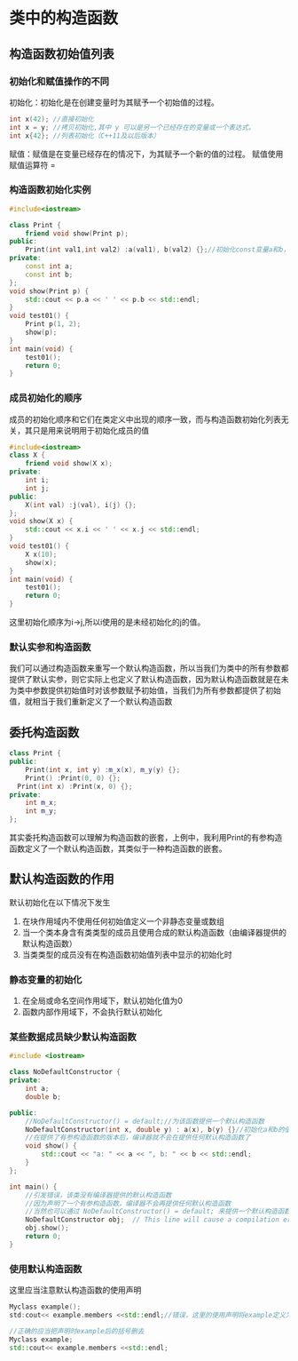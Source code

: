 # 类中的构造函数
## 构造函数初始值列表
### 初始化和赋值操作的不同
初始化：初始化是在创建变量时为其赋予一个初始值的过程。
```cpp
int x(42); //直接初始化
int x = y; //拷贝初始化,其中 y 可以是另一个已经存在的变量或一个表达式。
int x{42}; //列表初始化（C++11及以后版本）
```
赋值：赋值是在变量已经存在的情况下，为其赋予一个新的值的过程。
赋值使用赋值运算符 =
### 构造函数初始化实例
```cpp
#include<iostream>

class Print {
	friend void show(Print p);
public:
	Print(int val1,int val2) :a(val1), b(val2) {};//初始化const变量a和b，初始化列表
private:
	const int a;
	const int b;
};
void show(Print p) {
	std::cout << p.a << ' ' << p.b << std::endl;
}
void test01() {
	Print p(1, 2);
	show(p);
}
int main(void) {
	test01();
	return 0;
}
```
### 成员初始化的顺序
成员的初始化顺序和它们在类定义中出现的顺序一致，而与构造函数初始化列表无关，其只是用来说明用于初始化成员的值
```cpp
#include<iostream>
class X {
	friend void show(X x);
private:
	int i;
	int j;
public:
	X(int val) :j(val), i(j) {};
};
void show(X x) {
	std::cout << x.i << ' ' << x.j << std::endl;
}
void test01() {
	X x(10);
	show(x);
}
int main(void) {
	test01();
	return 0;
}
```
这里初始化顺序为i->j,所以i使用的是未经初始化的j的值。
### 默认实参和构造函数
我们可以通过构造函数来重写一个默认构造函数，所以当我们为类中的所有参数都提供了默认实参，则它实际上也定义了默认构造函数，因为默认构造函数就是在未为类中参数提供初始值时对该参数赋予初始值，当我们为所有参数都提供了初始值，就相当于我们重新定义了一个默认构造函数

## 委托构造函数
```cpp
class Print {
public:
	Print(int x, int y) :m_x(x), m_y(y) {};
	Print() :Print(0, 0) {};
  Print(int x) :Print(x, 0) {};
private:
	int m_x;
	int m_y;
};
```
其实委托构造函数可以理解为构造函数的嵌套，上例中，我利用Print的有参构造函数定义了一个默认构造函数，其类似于一种构造函数的嵌套。
## 默认构造函数的作用
默认初始化在以下情况下发生

1. 在块作用域内不使用任何初始值定义一个非静态变量或数组
2. 当一个类本身含有类类型的成员且使用合成的默认构造函数（由编译器提供的默认构造函数）
3. 当类类型的成员没有在构造函数初始值列表中显示的初始化时
### 静态变量的初始化
1. 在全局或命名空间作用域下，默认初始化值为0
2. 函数内部作用域下，不会执行默认初始化
### 某些数据成员缺少默认构造函数
```cpp
#include <iostream>

class NoDefaultConstructor {
private:
    int a;
    double b;

public:
    //NoDefaultConstructor() = default;//为该函数提供一个默认构造函数
    NoDefaultConstructor(int x, double y) : a(x), b(y) {}//初始化a和b的值为x、y，这是类的有参构造函数
    //在提供了有参构造函数的版本后，编译器就不会在提供任何默认构造函数了
    void show() {
        std::cout << "a: " << a << ", b: " << b << std::endl;
    }
};

int main() {
    //引发错误，该类没有编译器提供的默认构造函数
    //因为声明了一个有参构造函数，编译器不会再提供任何默认构造函数
    //当然也可以通过 NoDefaultConstructor() = default; 来提供一个默认构造函数
    NoDefaultConstructor obj;  // This line will cause a compilation error
    obj.show();
    return 0;
}
```
### 使用默认构造函数
这里应当注意默认构造函数的使用声明
```cpp
Myclass example();
std:cout<< example.members <<std::endl;//错误，这里的使用声明将example定义为了一个函数类型

//正确的应当把声明时example后的括号删去
Myclass example;
std::cout<< example.members <<std::endl;
```
